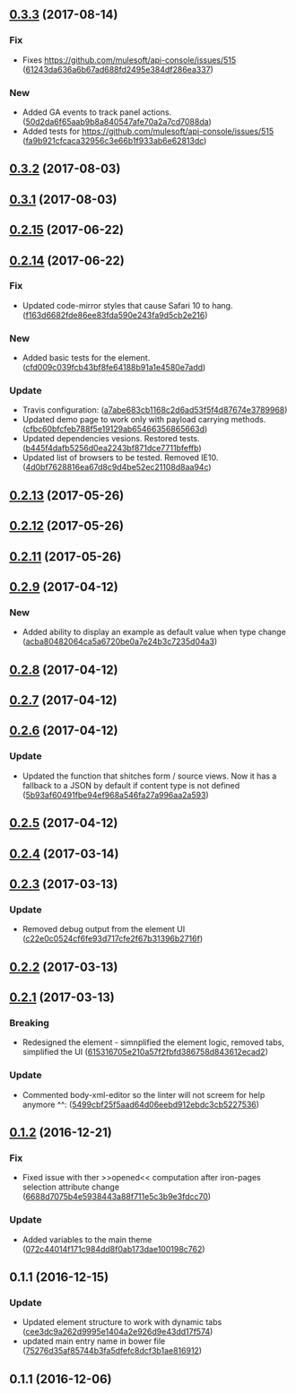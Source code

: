 <a name="0.3.3"></a>
## [0.3.3](https://github.com/advanced-rest-client/raml-body-editor-panel/compare/0.3.2...0.3.3) (2017-08-14)


### Fix

* Fixes https://github.com/mulesoft/api-console/issues/515 ([61243da636a6b67ad688fd2495e384df286ea337](https://github.com/advanced-rest-client/raml-body-editor-panel/commit/61243da636a6b67ad688fd2495e384df286ea337))

### New

* Added GA events to track panel actions. ([50d2da6f65aab9b8a840547afe70a2a7cd7088da](https://github.com/advanced-rest-client/raml-body-editor-panel/commit/50d2da6f65aab9b8a840547afe70a2a7cd7088da))
* Added tests for https://github.com/mulesoft/api-console/issues/515 ([fa9b921cfcaca32956c3e66b1f933ab6e62813dc](https://github.com/advanced-rest-client/raml-body-editor-panel/commit/fa9b921cfcaca32956c3e66b1f933ab6e62813dc))



<a name="0.3.2"></a>
## [0.3.2](https://github.com/advanced-rest-client/raml-body-editor-panel/compare/0.3.1...0.3.2) (2017-08-03)




<a name="0.3.1"></a>
## [0.3.1](https://github.com/advanced-rest-client/raml-body-editor-panel/compare/0.2.15...0.3.1) (2017-08-03)




<a name="0.2.15"></a>
## [0.2.15](https://github.com/advanced-rest-client/raml-body-editor-panel/compare/0.2.14...v0.2.15) (2017-06-22)




<a name="0.2.14"></a>
## [0.2.14](https://github.com/advanced-rest-client/raml-body-editor-panel/compare/0.2.13...v0.2.14) (2017-06-22)


### Fix

* Updated code-mirror styles that cause Safari 10 to hang. ([f163d6682fde86ee83fda590e243fa9d5cb2e216](https://github.com/advanced-rest-client/raml-body-editor-panel/commit/f163d6682fde86ee83fda590e243fa9d5cb2e216))

### New

* Added basic tests for the element. ([cfd009c039fcb43bf8fe64188b91a1e4580e7add](https://github.com/advanced-rest-client/raml-body-editor-panel/commit/cfd009c039fcb43bf8fe64188b91a1e4580e7add))

### Update

* Travis configuration: ([a7abe683cb1168c2d6ad53f5f4d87674e3789968](https://github.com/advanced-rest-client/raml-body-editor-panel/commit/a7abe683cb1168c2d6ad53f5f4d87674e3789968))
* Updated demo page to work only with payload carrying methods. ([cfbc60bfcfeb788f5e19129ab65466356865663d](https://github.com/advanced-rest-client/raml-body-editor-panel/commit/cfbc60bfcfeb788f5e19129ab65466356865663d))
* Updated dependencies vesions. Restored tests. ([b445f4dafb5256d0ea2243bf871dce7711bfeffb](https://github.com/advanced-rest-client/raml-body-editor-panel/commit/b445f4dafb5256d0ea2243bf871dce7711bfeffb))
* Updated list of browsers to be tested. Removed IE10. ([4d0bf7628816ea67d8c9d4be52ec21108d8aa94c](https://github.com/advanced-rest-client/raml-body-editor-panel/commit/4d0bf7628816ea67d8c9d4be52ec21108d8aa94c))



<a name="0.2.13"></a>
## [0.2.13](https://github.com/advanced-rest-client/raml-body-editor-panel/compare/0.2.12...v0.2.13) (2017-05-26)




<a name="0.2.12"></a>
## [0.2.12](https://github.com/advanced-rest-client/raml-body-editor-panel/compare/0.2.11...v0.2.12) (2017-05-26)




<a name="0.2.11"></a>
## [0.2.11](https://github.com/advanced-rest-client/raml-body-editor-panel/compare/0.2.9...v0.2.11) (2017-05-26)




<a name="0.2.9"></a>
## [0.2.9](https://github.com/advanced-rest-client/raml-body-editor-panel/compare/0.2.7...v0.2.9) (2017-04-12)


### New

* Added ability to display an example as default value when type change ([acba80482064ca5a6720be0a7e24b3c7235d04a3](https://github.com/advanced-rest-client/raml-body-editor-panel/commit/acba80482064ca5a6720be0a7e24b3c7235d04a3))



<a name="0.2.8"></a>
## [0.2.8](https://github.com/advanced-rest-client/raml-body-editor-panel/compare/0.2.7...v0.2.8) (2017-04-12)




<a name="0.2.7"></a>
## [0.2.7](https://github.com/advanced-rest-client/raml-body-editor-panel/compare/0.2.6...v0.2.7) (2017-04-12)




<a name="0.2.6"></a>
## [0.2.6](https://github.com/advanced-rest-client/raml-body-editor-panel/compare/0.2.4...v0.2.6) (2017-04-12)


### Update

* Updated the function that shitches form / source views. Now it has a fallback to a JSON by default if content type is not defined ([5b93af60491fbe94ef968a546fa27a996aa2a593](https://github.com/advanced-rest-client/raml-body-editor-panel/commit/5b93af60491fbe94ef968a546fa27a996aa2a593))



<a name="0.2.5"></a>
## [0.2.5](https://github.com/advanced-rest-client/raml-body-editor-panel/compare/0.2.4...v0.2.5) (2017-04-12)




<a name="0.2.4"></a>
## [0.2.4](https://github.com/advanced-rest-client/raml-body-editor-panel/compare/0.2.3...v0.2.4) (2017-03-14)




<a name="0.2.3"></a>
## [0.2.3](https://github.com/advanced-rest-client/raml-body-editor-panel/compare/0.2.1...v0.2.3) (2017-03-13)


### Update

* Removed debug output from the element UI ([c22e0c0524cf6fe93d717cfe2f67b31396b2716f](https://github.com/advanced-rest-client/raml-body-editor-panel/commit/c22e0c0524cf6fe93d717cfe2f67b31396b2716f))



<a name="0.2.2"></a>
## [0.2.2](https://github.com/advanced-rest-client/raml-body-editor-panel/compare/0.2.1...v0.2.2) (2017-03-13)




<a name="0.2.1"></a>
## [0.2.1](https://github.com/advanced-rest-client/raml-body-editor-panel/compare/0.1.2...v0.2.1) (2017-03-13)


### Breaking

* Redesigned the element - simnplified the element logic, removed tabs, simplified the UI ([615316705e210a57f2fbfd386758d843612ecad2](https://github.com/advanced-rest-client/raml-body-editor-panel/commit/615316705e210a57f2fbfd386758d843612ecad2))

### Update

* Commented body-xml-editor so the linter will not screem for help anymore ^^: ([5499cbf25f5aad64d06eebd912ebdc3cb5227536](https://github.com/advanced-rest-client/raml-body-editor-panel/commit/5499cbf25f5aad64d06eebd912ebdc3cb5227536))



<a name="0.1.2"></a>
## [0.1.2](https://github.com/advanced-rest-client/raml-body-editor-panel/compare/0.1.1...v0.1.2) (2016-12-21)


### Fix

* Fixed issue with ther >>opened<< computation after iron-pages selection attribute change ([6688d7075b4e5938443a88f711e5c3b9e3fdcc70](https://github.com/advanced-rest-client/raml-body-editor-panel/commit/6688d7075b4e5938443a88f711e5c3b9e3fdcc70))

### Update

* Added variables to the main theme ([072c44014f171c984dd8f0ab173dae100198c762](https://github.com/advanced-rest-client/raml-body-editor-panel/commit/072c44014f171c984dd8f0ab173dae100198c762))



<a name="0.1.1"></a>
## 0.1.1 (2016-12-15)


### Update

* Updated element structure to work with dynamic tabs ([cee3dc9a262d9995e1404a2e926d9e43dd17f574](https://github.com/advanced-rest-client/raml-body-editor-panel/commit/cee3dc9a262d9995e1404a2e926d9e43dd17f574))
* updated main entry name in bower file ([75276d35af85744b3fa5dfefc8dcf3b1ae816912](https://github.com/advanced-rest-client/raml-body-editor-panel/commit/75276d35af85744b3fa5dfefc8dcf3b1ae816912))



<a name="0.1.1"></a>
## 0.1.1 (2016-12-06)




